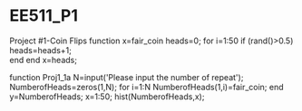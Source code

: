 # EE511_P1
Project #1-Coin Flips
function x=fair_coin 
heads=0;
for i=1:50
    if (rand()>0.5)
        heads=heads+1;   
    end
end
x=heads;



function Proj1_1a
N=input('Please input the number of repeat');
NumberofHeads=zeros(1,N);
for i=1:N
   NumberofHeads(1,i)=fair_coin;
end
y=NumberofHeads;
x=1:50;
hist(NumberofHeads,x);
